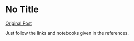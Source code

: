 # No Title

[Original Post](https://discourse.onlinedegree.iitm.ac.in/t/165959/46)

<p>Just follow the links and notebooks given in the references.</p>